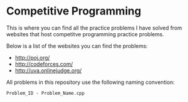 # Competitive Programming

This is where you can find all the practice problems I have solved from websites that host competitve programming practice problems.

Below is a list of the websites you can find the problems:
* http://poj.org/
* http://codeforces.com/
* http://uva.onlinejudge.org/

All problems in this repository use the following naming convention:

`Problem_ID - Problem_Name.cpp`
